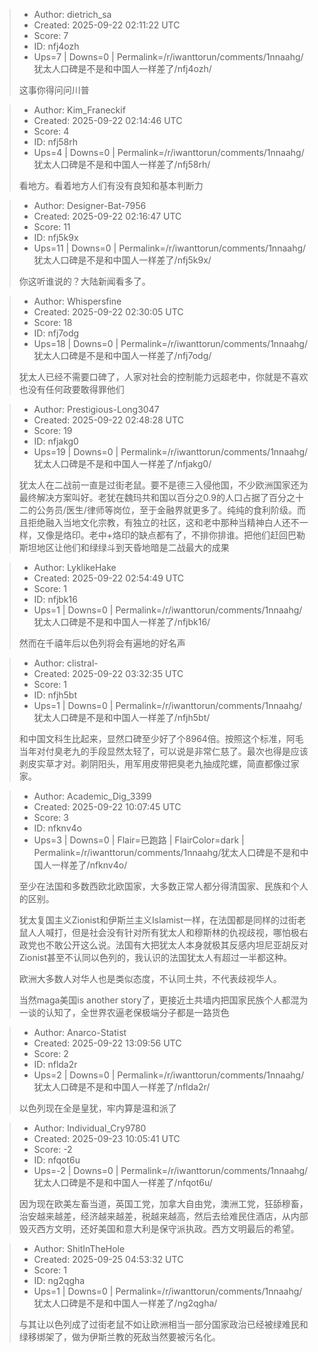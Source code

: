 > - Author: dietrich_sa
> - Created: 2025-09-22 02:11:22 UTC
> - Score: 7
> - ID: nfj4ozh
> - Ups=7 | Downs=0 | Permalink=/r/iwanttorun/comments/1nnaahg/犹太人口碑是不是和中国人一样差了/nfj4ozh/
>
> 这事你得问问川普

> - Author: Kim_Franeckif
> - Created: 2025-09-22 02:14:46 UTC
> - Score: 4
> - ID: nfj58rh
> - Ups=4 | Downs=0 | Permalink=/r/iwanttorun/comments/1nnaahg/犹太人口碑是不是和中国人一样差了/nfj58rh/
>
> 看地方。看着地方人们有没有良知和基本判断力

> - Author: Designer-Bat-7956
> - Created: 2025-09-22 02:16:47 UTC
> - Score: 11
> - ID: nfj5k9x
> - Ups=11 | Downs=0 | Permalink=/r/iwanttorun/comments/1nnaahg/犹太人口碑是不是和中国人一样差了/nfj5k9x/
>
> 你这听谁说的？大陆新闻看多了。

> - Author: Whispersfine
> - Created: 2025-09-22 02:30:05 UTC
> - Score: 18
> - ID: nfj7odg
> - Ups=18 | Downs=0 | Permalink=/r/iwanttorun/comments/1nnaahg/犹太人口碑是不是和中国人一样差了/nfj7odg/
>
> 犹太人已经不需要口碑了，人家对社会的控制能力远超老中，你就是不喜欢也没有任何政要敢得罪他们

> - Author: Prestigious-Long3047
> - Created: 2025-09-22 02:48:28 UTC
> - Score: 19
> - ID: nfjakg0
> - Ups=19 | Downs=0 | Permalink=/r/iwanttorun/comments/1nnaahg/犹太人口碑是不是和中国人一样差了/nfjakg0/
>
> 犹太人在二战前一直是过街老鼠。要不是德三入侵他国，不少欧洲国家还为最终解决方案叫好。老犹在魏玛共和国以百分之0.9的人口占据了百分之十二的公务员/医生/律师等岗位，至于金融界就更多了。纯纯的食利阶级。而且拒绝融入当地文化宗教，有独立的社区，这和老中那种当精神白人还不一样，又像是烙印。老中+烙印的缺点都有了，不排你排谁。把他们赶回巴勒斯坦地区让他们和绿绿斗到天昏地暗是二战最大的成果

> - Author: LyklikeHake
> - Created: 2025-09-22 02:54:49 UTC
> - Score: 1
> - ID: nfjbk16
> - Ups=1 | Downs=0 | Permalink=/r/iwanttorun/comments/1nnaahg/犹太人口碑是不是和中国人一样差了/nfjbk16/
>
> 然而在千禧年后以色列将会有遍地的好名声

> - Author: clistral-
> - Created: 2025-09-22 03:32:35 UTC
> - Score: 1
> - ID: nfjh5bt
> - Ups=1 | Downs=0 | Permalink=/r/iwanttorun/comments/1nnaahg/犹太人口碑是不是和中国人一样差了/nfjh5bt/
>
> 和中国文科生比起来，显然口碑至少好了个8964倍。按照这个标准，阿毛当年对付臭老九的手段显然太轻了，可以说是非常仁慈了。最次也得是应该剥皮实草才对。剃阴阳头，用军用皮带把臭老九抽成陀螺，简直都像过家家。

> - Author: Academic_Dig_3399
> - Created: 2025-09-22 10:07:45 UTC
> - Score: 3
> - ID: nfknv4o
> - Ups=3 | Downs=0 | Flair=已跑路 | FlairColor=dark | Permalink=/r/iwanttorun/comments/1nnaahg/犹太人口碑是不是和中国人一样差了/nfknv4o/
>
> 至少在法国和多数西欧北欧国家，大多数正常人都分得清国家、民族和个人的区别。
> 
> 犹太复国主义Zionist和伊斯兰主义Islamist一样，在法国都是同样的过街老鼠人人喊打，但是社会没有针对所有犹太人和穆斯林的仇视歧视，哪怕极右政党也不敢公开这么说。法国有大把犹太人本身就极其反感内坦尼亚胡反对Zionist甚至不认同以色列的，我认识的法国犹太人有超过一半都这种。
> 
> 欧洲大多数人对华人也是类似态度，不认同土共，不代表歧视华人。
> 
> 当然maga美国is another story了，更接近土共墙内把国家民族个人都混为一谈的认知了，全世界农逼老保极端分子都是一路货色

> - Author: Anarco-Statist
> - Created: 2025-09-22 13:09:56 UTC
> - Score: 2
> - ID: nflda2r
> - Ups=2 | Downs=0 | Permalink=/r/iwanttorun/comments/1nnaahg/犹太人口碑是不是和中国人一样差了/nflda2r/
>
> 以色列现在全是皇犹，牢内算是温和派了

> - Author: Individual_Cry9780
> - Created: 2025-09-23 10:05:41 UTC
> - Score: -2
> - ID: nfqot6u
> - Ups=-2 | Downs=0 | Permalink=/r/iwanttorun/comments/1nnaahg/犹太人口碑是不是和中国人一样差了/nfqot6u/
>
> 因为现在欧美左畜当道，英国工党，加拿大自由党，澳洲工党，狂舔穆畜，治安越来越差，经济越来越差，税越来越高，然后去给难民住酒店，从内部毁灭西方文明，还好美国和意大利是保守派执政。西方文明最后的希望。

> - Author: ShitInTheHole
> - Created: 2025-09-25 04:53:32 UTC
> - Score: 1
> - ID: ng2qgha
> - Ups=1 | Downs=0 | Permalink=/r/iwanttorun/comments/1nnaahg/犹太人口碑是不是和中国人一样差了/ng2qgha/
>
> 与其让以色列成了过街老鼠不如让欧洲相当一部分国家政治已经被绿难民和绿移绑架了，做为伊斯兰教的死敌当然要被污名化。
